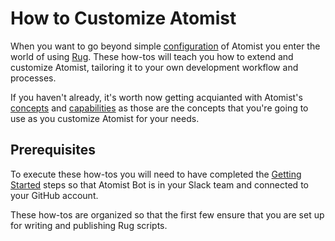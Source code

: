 # How to Customize Atomist

When you want to go beyond simple [configuration][] of Atomist you enter the world of
using [Rug][]. These how-tos will teach you
how to extend and customize Atomist, tailoring it to your own
development workflow and processes.

If you haven't already, it's worth now getting acquianted with Atomist's 
[concepts][] and [capabilities][] as those are the concepts that you're going to use as you
customize Atomist for your needs.

[configuration]: /how-to-configure/index.md (How to Configure Atomist)
[Rug]: /reference/rug/index.md
[concepts]: /reference/platform/capabilities.md
[capabilities]: /reference/platform/capabilities.md


## Prerequisites

To execute these how-tos you will need to have completed the [Getting Started][getting-started] steps so that Atomist Bot is in your Slack team and connected to your GitHub account.

These how-tos are organized so that the first few ensure that you are set up for
writing and publishing Rug scripts.

[getting-started]: /getting-started
